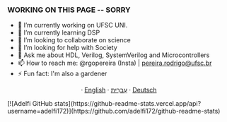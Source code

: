 ### WORKING ON THIS PAGE -- SORRY 


- 🔭 I’m currently working on UFSC UNI.
- 🌱 I’m currently learning DSP
- 👯 I’m looking to collaborate on science
- 🤔 I’m looking for help with Society
- 💬 Ask me about HDL, Verilog, SystemVerilog and Microcontrollers
- 📫 How to reach me: @rgopereira (Insta) | pereira.rodrigo@ufsc.br
- ⚡ Fun fact: I'm also a gardener 
 <p align="center">
  ·
  <a href="/docs/readme_en.md">English</a>
  ·
  <a href="/docs/readme_hb.md">עִברִית</a>
  ·
  <a href="/docs/readme_de.md">Deutsch</a>
 </p>

<div>
 [![Adelfi GitHub stats](https://github-readme-stats.vercel.app/api?username=adelfi172)](https://github.com/adelfi172/github-readme-stats)
</div>
